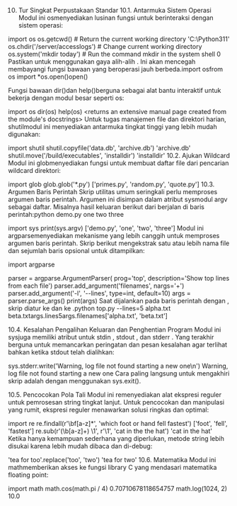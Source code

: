 10. Tur Singkat Perpustakaan Standar 
10.1. Antarmuka Sistem Operasi 
Modul ini osmenyediakan lusinan fungsi untuk berinteraksi dengan sistem operasi:

>>>
import os
os.getcwd()      # Return the current working directory
'C:\\Python311'
os.chdir('/server/accesslogs')   # Change current working directory
os.system('mkdir today')   # Run the command mkdir in the system shell
0
Pastikan untuk menggunakan gaya alih-alih . Ini akan mencegah membayangi fungsi bawaan yang beroperasi jauh berbeda.import osfrom os import *os.open()open()

Fungsi bawaan dir()dan help()berguna sebagai alat bantu interaktif untuk bekerja dengan modul besar seperti os:

>>>
import os
dir(os)
<returns a list of all module functions>
help(os)
<returns an extensive manual page created from the module's docstrings>
Untuk tugas manajemen file dan direktori harian, shutilmodul ini menyediakan antarmuka tingkat tinggi yang lebih mudah digunakan:

>>>
import shutil
shutil.copyfile('data.db', 'archive.db')
'archive.db'
shutil.move('/build/executables', 'installdir')
'installdir'
10.2. Ajukan Wildcard 
Modul ini globmenyediakan fungsi untuk membuat daftar file dari pencarian wildcard direktori:

>>>
import glob
glob.glob('*.py')
['primes.py', 'random.py', 'quote.py']
10.3. Argumen Baris Perintah 
Skrip utilitas umum seringkali perlu memproses argumen baris perintah. Argumen ini disimpan dalam atribut sysmodul argv sebagai daftar. Misalnya hasil keluaran berikut dari berjalan di baris perintah:python demo.py one two three

>>>
import sys
print(sys.argv)
['demo.py', 'one', 'two', 'three']
Modul ini argparsemenyediakan mekanisme yang lebih canggih untuk memproses argumen baris perintah. Skrip berikut mengekstrak satu atau lebih nama file dan sejumlah baris opsional untuk ditampilkan:

import argparse

parser = argparse.ArgumentParser(
    prog='top',
    description='Show top lines from each file')
parser.add_argument('filenames', nargs='+')
parser.add_argument('-l', '--lines', type=int, default=10)
args = parser.parse_args()
print(args)
Saat dijalankan pada baris perintah dengan , skrip diatur ke dan ke .python top.py --lines=5 alpha.txt beta.txtargs.lines5args.filenames['alpha.txt', 'beta.txt']

10.4. Kesalahan Pengalihan Keluaran dan Penghentian Program 
Modul ini sysjuga memiliki atribut untuk stdin , stdout , dan stderr . Yang terakhir berguna untuk memancarkan peringatan dan pesan kesalahan agar terlihat bahkan ketika stdout telah dialihkan:

>>>
sys.stderr.write('Warning, log file not found starting a new one\n')
Warning, log file not found starting a new one
Cara paling langsung untuk mengakhiri skrip adalah dengan menggunakan sys.exit().

10.5. Pencocokan Pola Tali 
Modul ini remenyediakan alat ekspresi reguler untuk pemrosesan string tingkat lanjut. Untuk pencocokan dan manipulasi yang rumit, ekspresi reguler menawarkan solusi ringkas dan optimal:

>>>
import re
re.findall(r'\bf[a-z]*', 'which foot or hand fell fastest')
['foot', 'fell', 'fastest']
re.sub(r'(\b[a-z]+) \1', r'\1', 'cat in the the hat')
'cat in the hat'
Ketika hanya kemampuan sederhana yang diperlukan, metode string lebih disukai karena lebih mudah dibaca dan di-debug:

>>>
'tea for too'.replace('too', 'two')
'tea for two'
10.6. Matematika 
Modul ini mathmemberikan akses ke fungsi library C yang mendasari matematika floating point:

>>>
import math
math.cos(math.pi / 4)
0.70710678118654757
math.log(1024, 2)
10.0
